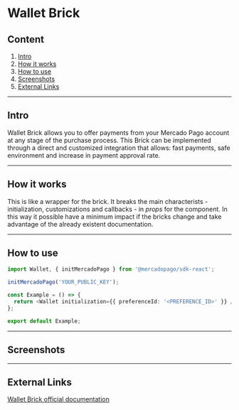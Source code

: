 # Wallet Brick

## Content

1. [Intro](#intro)
2. [How it works](#how-it-works)
3. [How to use](#how-to-use)
4. [Screenshots](#screenshots)
5. [External Links](#external-links)

---

## Intro

Wallet Brick allows you to offer payments from your Mercado Pago account at any stage of the purchase process. This Brick can be implemented through a direct and customized integration that allows: fast payments, safe environment and increase in payment approval rate.

---

## How it works

This is like a wrapper for the brick. It breaks the main characterists - initialization, customizations and callbacks - in _props_ for the component. In this way it possible have a minimum impact if the bricks change and take advantage of the already existent documentation.

---

## How to use

```ts
import Wallet, { initMercadoPago } from '@mercadopago/sdk-react';

initMercadoPago('YOUR_PUBLIC_KEY');

const Example = () => {
  return <Wallet initialization={{ preferenceId: '<PREFERENCE_ID>' }} />;
};

export default Example;
```

---

## Screenshots

---

## External Links

[Wallet Brick official documentation](https://www.mercadopago.com.br/developers/en/docs/checkout-bricks/wallet-brick/introduction)
